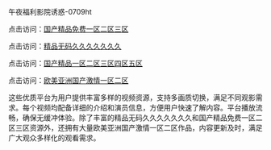 午夜福利影院诱惑-0709ht

点击访问：<a href="https://heiliaozj3tjd.pages.dev">国产精品免费一区二区三区</a>

点击访问：<a href="https://heiliaoe8ajia.pages.dev">精品无码久久久久久久久</a>

点击访问：<a href="https://heiliaoxqkkct.pages.dev">国产精品一区二区三区四区五区</a>

点击访问：<a href="https://heiliaoxwd5i8.pages.dev">欧美亚洲国产激情一区二区</a>

这些优质平台为用户提供丰富多样的视频资源，支持多画质切换，满足不同观影需求。每个视频均配备详细的介绍和演员信息，方便用户快速了解内容。平台播放流畅，确保无缓冲体验。除了丰富的精品无码久久久久久久久和国产精品免费一区二区三区资源外，还拥有大量欧美亚洲国产激情一区二区作品，内容更新及时，满足广大观众多样化的观看需求。

<span style="display:none;">[Canonical link](https://github.com/song20250709/song3 ）</span>
